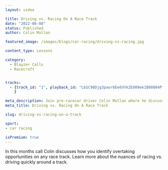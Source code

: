 ```yaml
---
layout: video

title: Driving vs. Racing On A Race Track
date: "2022-06-08"
status: Published
author: Colin Mullan

featured_image: /images/blogs/car-racing/driving-vs-racing.jpg

content_type: Lessons

category:
  - Blayze+ Calls
  - Racecraft


tracks:
  - {track_id: "1", playback_id: "Lb1C98Djg3paor6Ee6VVkZE009ek1B00004PflhCH02gU02g", lesson_name: "Driving vs. Racing On A Race Track", lesson_desc: "In this months call Colin discusses how you identify overtaking opportunities on any race track. Learn more about the nuances of racing vs. driving quickly around a track.<br /><li>It's been 5 months since I've been in the car... How do I get up to speed quickly again?</li>"
	}

meta_description: Join pro-racecar driver Colin Mullan where he discusses the differences in his approach to driving and actually racing on a race track.
meta_title: Driving vs. Racing On A Race Track

slug: driving-vs-racing-on-a-track

sport:
- car racing

isPremium: true
---
```


In this months call Colin discusses how you identify overtaking opportunities on any race track. Learn more about the nuances of racing vs. driving quickly around a track.

